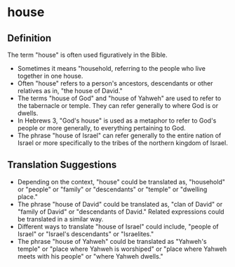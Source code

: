 # house

## Definition

The term "house" is often used figuratively in the Bible. 

* Sometimes it means "household, referring to the people who live together in one house.
* Often "house" refers to a person's ancestors, descendants or other relatives as in, "the house of David."
* The terms "house of God" and "house of Yahweh" are used to refer to the tabernacle or temple. They can refer generally to where God is or dwells.
* In Hebrews 3, "God's house" is used as a metaphor to refer to God's people or more generally, to everything pertaining to God.
* The phrase "house of Israel" can refer generally to the entire nation of Israel or more specifically to the tribes of the northern kingdom of Israel.


## Translation Suggestions



* Depending on the context, "house" could be translated as, "household" or "people" or "family" or "descendants" or "temple" or "dwelling place."
* The phrase "house of David" could be translated as, "clan of David" or "family of David" or "descendants of David." Related expressions could be translated in a similar way.
* Different ways to translate "house of Israel" could include, "people of Israel" or "Israel's descendants" or "Israelites."
* The phrase "house of Yahweh" could be translated as "Yahweh's temple" or "place where Yahweh is worshiped" or "place where Yahweh meets with his people" or "where Yahweh dwells."